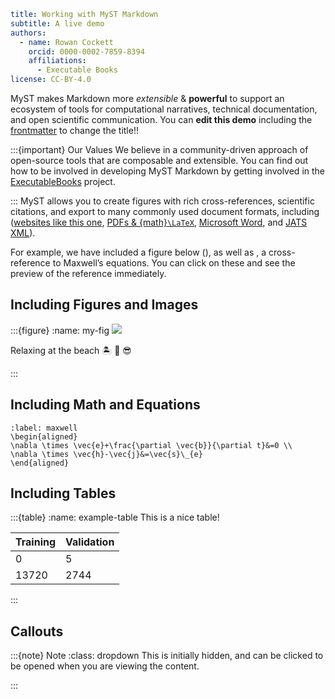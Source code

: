 ```yaml
title: Working with MyST Markdown
subtitle: A live demo
authors:
  - name: Rowan Cockett
    orcid: 0000-0002-7859-8394
    affiliations:
      - Executable Books
license: CC-BY-4.0
```
MyST makes Markdown more _extensible_ & **powerful** to support an
ecosystem of tools for computational narratives, technical documentation,
and open scientific communication. You can **edit this demo** including the [frontmatter](https://mystmd.org/guide/frontmatter) to change the title!!

:::{important} Our Values
We believe in a community-driven approach of open-source tools that are
composable and extensible. You can find out how to be involved in developing MyST Markdown by getting involved in the [ExecutableBooks](https://executablebooks.org/) project.

:::
MyST allows you to create figures with rich cross-references, scientific citations, and export to many commonly used document formats, including ([websites like this one](https://mystmd.org/guide/quickstart-myst-websites), [PDFs & {math}`\LaTeX`](https://mystmd.org/guide/creating-pdf-documents), [Microsoft Word](https://mystmd.org/guide/creating-word-documents), and [JATS XML](https://mystmd.org/guide/creating-jats-xml)).

For example, we have included a figure below ([](#my-fig)), [](#example-table) as well as [](#maxwell), a cross-reference to Maxwell’s equations.
You can click on these and see the preview of the reference immediately.

## Including Figures and Images

:::{figure}
:name: my-fig
![](https://source.unsplash.com/random/400x200?beach,ocean)

Relaxing at the beach 🏝 🌊 😎

:::
## Including Math and Equations

```{math}
:label: maxwell
\begin{aligned}
\nabla \times \vec{e}+\frac{\partial \vec{b}}{\partial t}&=0 \\
\nabla \times \vec{h}-\vec{j}&=\vec{s}\_{e}
\end{aligned}
```
## Including Tables

:::{table}
:name: example-table
This is a nice table!

| Training  | Validation |
|--- |--- |
| 0  | 5 |
| 13720  | 2744 |
:::
## Callouts

:::{note} Note
:class: dropdown
This is initially hidden, and can be clicked to be opened when you are viewing the content.

:::
